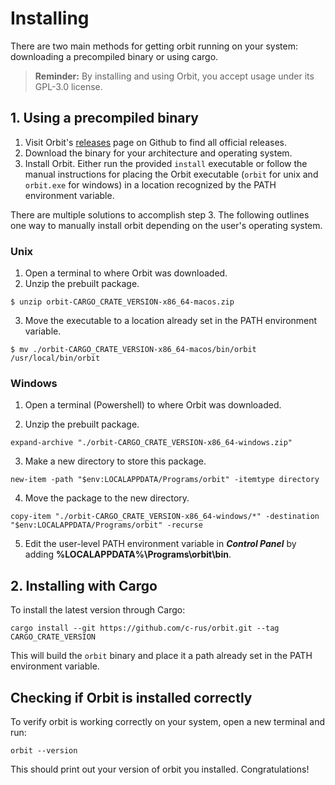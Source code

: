 # Installing

There are two main methods for getting orbit running on your system: downloading a precompiled binary or using cargo.

> __Reminder:__ By installing and using Orbit, you accept usage under its GPL-3.0 license.

## 1. Using a precompiled binary

1.  Visit Orbit's [releases](https://github.com/c-rus/orbit/releases) page on Github to find all official releases. 
2. Download the binary for your architecture and operating system.
3. Install Orbit. Either run the provided `install` executable or follow the manual instructions for placing the Orbit executable (`orbit` for unix and `orbit.exe` for windows) in a location recognized by the PATH environment variable.

There are multiple solutions to accomplish step 3. The following outlines one way to manually install orbit depending on the user's operating system. 

### Unix
1. Open a terminal to where Orbit was downloaded.
2. Unzip the prebuilt package.
```
$ unzip orbit-CARGO_CRATE_VERSION-x86_64-macos.zip
```
3. Move the executable to a location already set in the PATH environment variable. 
```
$ mv ./orbit-CARGO_CRATE_VERSION-x86_64-macos/bin/orbit /usr/local/bin/orbit
```

### Windows
1. Open a terminal (Powershell) to where Orbit was downloaded.

2. Unzip the prebuilt package.
```
expand-archive "./orbit-CARGO_CRATE_VERSION-x86_64-windows.zip"
```

3. Make a new directory to store this package.
```
new-item -path "$env:LOCALAPPDATA/Programs/orbit" -itemtype directory
```

4. Move the package to the new directory.
```
copy-item "./orbit-CARGO_CRATE_VERSION-x86_64-windows/*" -destination "$env:LOCALAPPDATA/Programs/orbit" -recurse
```

5. Edit the user-level PATH environment variable in ___Control Panel___ by adding __%LOCALAPPDATA%\Programs\orbit\bin__.

## 2. Installing with Cargo

To install the latest version through Cargo:
```
cargo install --git https://github.com/c-rus/orbit.git --tag CARGO_CRATE_VERSION
```

This will build the `orbit` binary and place it a path already set in the PATH environment variable.

## Checking if Orbit is installed correctly

To verify orbit is working correctly on your system, open a new terminal and run:
```
orbit --version
```
This should print out your version of orbit you installed. Congratulations!